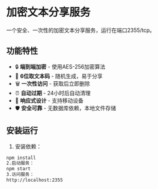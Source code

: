 # 加密文本分享服务

一个安全、一次性的加密文本分享服务，运行在端口2355/tcp。

## 功能特性

- 🔒 **端到端加密** - 使用AES-256加密算法
- 🔑 **6位取文本码** - 随机生成，易于分享
- 🗑️ **一次性访问** - 获取后立即删除
- ⏰ **自动过期** - 24小时后自动清理
- 📱 **响应式设计** - 支持移动设备
- 🛡️ **安全可靠** - 无数据库依赖，本地文件存储

## 安装运行

1. 安装依赖：
```bash
npm install
2.启动服务：
npm start
3.访问服务：
http://localhost:2355